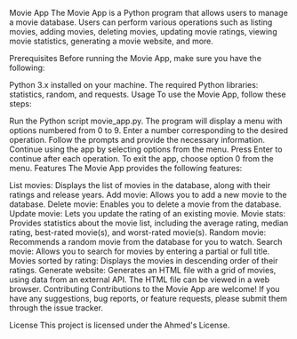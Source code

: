 Movie App
The Movie App is a Python program that allows users to manage a movie database. Users can perform various operations such as listing movies, adding movies, deleting movies, updating movie ratings, viewing movie statistics, generating a movie website, and more.

Prerequisites
Before running the Movie App, make sure you have the following:

Python 3.x installed on your machine.
The required Python libraries: statistics, random, and requests.
Usage
To use the Movie App, follow these steps:

Run the Python script movie_app.py.
The program will display a menu with options numbered from 0 to 9.
Enter a number corresponding to the desired operation.
Follow the prompts and provide the necessary information.
Continue using the app by selecting options from the menu.
Press Enter to continue after each operation.
To exit the app, choose option 0 from the menu.
Features
The Movie App provides the following features:

List movies: Displays the list of movies in the database, along with their ratings and release years.
Add movie: Allows you to add a new movie to the database.
Delete movie: Enables you to delete a movie from the database.
Update movie: Lets you update the rating of an existing movie.
Movie stats: Provides statistics about the movie list, including the average rating, median rating, best-rated movie(s), and worst-rated movie(s).
Random movie: Recommends a random movie from the database for you to watch.
Search movie: Allows you to search for movies by entering a partial or full title.
Movies sorted by rating: Displays the movies in descending order of their ratings.
Generate website: Generates an HTML file with a grid of movies, using data from an external API. The HTML file can be viewed in a web browser.
Contributing
Contributions to the Movie App are welcome! If you have any suggestions, bug reports, or feature requests, please submit them through the issue tracker.

License
This project is licensed under the Ahmed's License.
